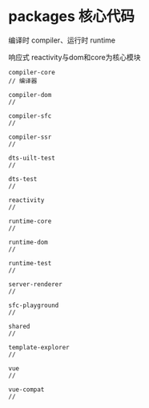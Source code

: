 # packages 核心代码

编译时 compiler、运行时 runtime

响应式 reactivity与dom和core为核心模块

```
compiler-core
// 编译器

compiler-dom
// 

compiler-sfc
//

compiler-ssr
//

dts-uilt-test
//

dts-test
// 

reactivity
//

runtime-core
//

runtime-dom
//

runtime-test
//

server-renderer
//

sfc-playground
//

shared
//

template-explorer
//

vue
//

vue-compat
//

```